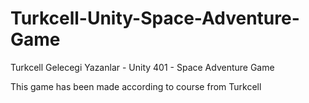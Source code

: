 # Turkcell-Unity-Space-Adventure-Game
Turkcell Gelecegi Yazanlar - Unity 401 - Space Adventure Game

This game has been made according to course from Turkcell
